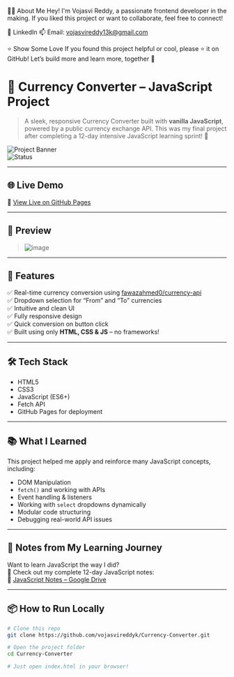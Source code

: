 🙋‍♂️ About Me
Hey! I'm Vojasvi Reddy, a passionate frontend developer in the making.
If you liked this project or want to collaborate, feel free to connect!

🔗 LinkedIn 
📫 Email: vojasvireddy13k@gmail.com

⭐ Show Some Love
If you found this project helpful or cool, please ⭐ it on GitHub!
Let’s build more and learn more, together 💛

# 💱 Currency Converter – JavaScript Project

> A sleek, responsive Currency Converter built with **vanilla JavaScript**, powered by a public currency exchange API. This was my final project after completing a 12-day intensive JavaScript learning sprint! 🚀

![Project Banner](https://img.shields.io/badge/JavaScript-Project-yellow?style=for-the-badge&logo=javascript)  
![Status](https://img.shields.io/badge/Status-Live-brightgreen?style=for-the-badge)  

---

## 🌐 Live Demo
🔗 [View Live on GitHub Pages](https://vojasvireddyk.github.io/Currency-Converter/)

---

## 📸 Preview 
> ![image](https://github.com/user-attachments/assets/35d93328-f3e6-49b0-bcb2-d421523ba065)

---

## 🚀 Features

✅ Real-time currency conversion using [fawazahmed0/currency-api](https://github.com/fawazahmed0/currency-api)  
✅ Dropdown selection for “From” and “To” currencies  
✅ Intuitive and clean UI  
✅ Fully responsive design  
✅ Quick conversion on button click  
✅ Built using only **HTML, CSS & JS** – no frameworks!

---

## 🛠️ Tech Stack

- HTML5  
- CSS3  
- JavaScript (ES6+)  
- Fetch API  
- GitHub Pages for deployment  

---

## 📚 What I Learned

This project helped me apply and reinforce many JavaScript concepts, including:

- DOM Manipulation  
- `fetch()` and working with APIs  
- Event handling & listeners  
- Working with `select` dropdowns dynamically  
- Modular code structuring  
- Debugging real-world API issues

---

## 🧠 Notes from My Learning Journey

Want to learn JavaScript the way I did?  
📒 Check out my complete 12-day JavaScript notes:  
🔗 [JavaScript Notes – Google Drive](https://drive.google.com/file/d/1Avke4ixpXrwAijXtbVI413HYHrsDs-5q/view?usp=sharing)

---

## 📦 How to Run Locally

```bash
# Clone this repo
git clone https://github.com/vojasvireddyk/Currency-Converter.git

# Open the project folder
cd Currency-Converter

# Just open index.html in your browser!
